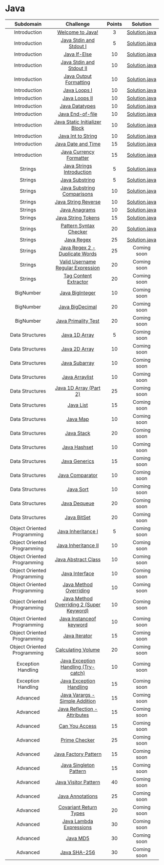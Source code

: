 # Java

|          Subdomain          |                                                         Challenge                                                        | Points |                                                                     Solution                                                                     |
|:---------------------------:|:------------------------------------------------------------------------------------------------------------------------:|:------:|:------------------------------------------------------------------------------------------------------------------------------------------------:|
|         Introduction        | [Welcome to Java!](https://www.hackerrank.com/challenges/welcome-to-java)                                                |    3   |        [Solution.java](https://github.com/uurkrtl/HackerRank_solutions/blob/master/Java/Introduction/Welcome%20to%20Java!/Solution.java)         |
|         Introduction        | [Java Stdin and Stdout I](https://www.hackerrank.com/challenges/java-stdin-and-stdout-1)                                 |    5   |   [Solution.java](https://github.com/uurkrtl/HackerRank_solutions/blob/master/Java/Introduction/Java%20Stdin%20and%20Stdout%20I/Solution.java)   |
|         Introduction        | [Java If-Else](https://www.hackerrank.com/challenges/java-if-else)                                                       |   10   |           [Solution.java](https://github.com/uurkrtl/HackerRank_solutions/blob/master/Java/Introduction/Java%20If-Else/Solution.java)            |
|         Introduction        | [Java Stdin and Stdout II](https://www.hackerrank.com/challenges/java-stdin-stdout)                                      |   10   |  [Solution.java](https://github.com/uurkrtl/HackerRank_solutions/blob/master/Java/Introduction/Java%20Stdin%20and%20Stdout%20II/Solution.java)   |
|         Introduction        | [Java Output Formatting](https://www.hackerrank.com/challenges/java-output-formatting)                                   |   10   |     [Solution.java](https://github.com/uurkrtl/HackerRank_solutions/blob/master/Java/Introduction/Java%20Output%20Formatting/Solution.java)      |
|         Introduction        | [Java Loops I](https://www.hackerrank.com/challenges/java-loops-i)                                                       |   10   |          [Solution.java](https://github.com/uurkrtl/HackerRank_solutions/blob/master/Java/Introduction/Java%20Loops%20I/Solution.java)           |
|         Introduction        | [Java Loops II](https://www.hackerrank.com/challenges/java-loops)                                                        |   10   |          [Solution.java](https://github.com/uurkrtl/HackerRank_solutions/blob/master/Java/Introduction/Java%20Loops%20II/Solution.java)          |
|         Introduction        | [Java Datatypes](https://www.hackerrank.com/challenges/java-datatypes)                                                   |   10   |          [Solution.java](https://github.com/uurkrtl/HackerRank_solutions/blob/master/Java/Introduction/Java%20Datatypes/Solution.java)           |
|         Introduction        | [Java End-of-file](https://www.hackerrank.com/challenges/java-end-of-file)                                               |   10   |         [Solution.java](https://github.com/uurkrtl/HackerRank_solutions/blob/master/Java/Introduction/Java%20End-of-file/Solution.java)          |
|         Introduction        | [Java Static Initializer Block](https://www.hackerrank.com/challenges/java-static-initializer-block)                     |   10   | [Solution.java](https://github.com/uurkrtl/HackerRank_solutions/blob/master/Java/Introduction/Java%20Static%20Initializer%20Block/Solution.java) |
|         Introduction        | [Java Int to String](https://www.hackerrank.com/challenges/java-int-to-string)                                           |   10   |                                                                  [Solution.java](https://github.com/uurkrtl/HackerRank_solutions/blob/master/Java/Introduction/Java%20Int%20to%20String/Solution.java)                                                                   |
|         Introduction        | [Java Date and Time](https://www.hackerrank.com/challenges/java-date-and-time)                                           |   15   |      [Solution.java](https://github.com/uurkrtl/HackerRank_solutions/blob/master/Java/Introduction/Java%20Date%20and%20Time/Solution.java)       |
|         Introduction        | [Java Currency Formatter](https://www.hackerrank.com/challenges/java-currency-formatter)                                 |   15   |     [Solution.java](https://github.com/uurkrtl/HackerRank_solutions/blob/master/Java/Introduction/Java%20Currency%20Formatter/Solution.java)     |
|           Strings           | [Java Strings Introduction](https://www.hackerrank.com/challenges/java-strings-introduction)                             |    5   |      [Solution.java](https://github.com/uurkrtl/HackerRank_solutions/blob/master/Java/Strings/Java%20Strings%20Introduction/Solution.java)       |
|           Strings           | [Java Substring](https://www.hackerrank.com/challenges/java-substring)                                                   |    5   |             [Solution.java](https://github.com/uurkrtl/HackerRank_solutions/blob/master/Java/Strings/Java%20Substring/Solution.java)             |
|           Strings           | [Java Substring Comparisons](https://www.hackerrank.com/challenges/java-string-compare)                                         |   10   |      [Solution.java](https://github.com/uurkrtl/HackerRank_solutions/blob/master/Java/Strings/Java%20Substring%20Comparisons/Solution.java)      |
|           Strings           | [Java String Reverse](https://www.hackerrank.com/challenges/java-string-reverse)                                         |   10   |         [Solution.java](https://github.com/uurkrtl/HackerRank_solutions/blob/master/Java/Strings/Java%20String%20Reverse/Solution.java)          |
|           Strings           | [Java Anagrams](https://www.hackerrank.com/challenges/java-anagrams)                                                     |   10   |             [Solution.java](https://github.com/uurkrtl/HackerRank_solutions/blob/master/Java/Strings/Java%20Anagrams/Solution.java)              |
|           Strings           | [Java String Tokens](https://www.hackerrank.com/challenges/java-string-tokens)                                           |   15   |          [Solution.java](https://github.com/uurkrtl/HackerRank_solutions/blob/master/Java/Strings/Java%20String%20Tokens/Solution.java)          |
|           Strings           | [Pattern Syntax Checker](https://www.hackerrank.com/challenges/pattern-syntax-checker)                                   |   20   |        [Solution.java](https://github.com/uurkrtl/HackerRank_solutions/blob/master/Java/Strings/Pattern%20Syntax%20Checker/Solution.java)        |
|           Strings           | [Java Regex](https://www.hackerrank.com/challenges/java-regex)                                                           |   25   |               [Solution.java](https://github.com/uurkrtl/HackerRank_solutions/blob/master/Java/Strings/Java%20Regex/Solution.java)               |
|           Strings           | [Java Regex 2 - Duplicate Words](https://www.hackerrank.com/challenges/duplicate-word)                                   |   25   |                                                                   Coming soon                                                                    |
|           Strings           | [Valid Username Regular Expression](https://www.hackerrank.com/challenges/valid-username-checker)                          |   20   |                                                                   Coming soon                                                                    |
|           Strings           | [Tag Content Extractor](https://www.hackerrank.com/challenges/tag-content-extractor)                                     |   20   |                                                                   Coming soon                                                                    |
|          BigNumber          | [Java BigInteger](https://www.hackerrank.com/challenges/java-biginteger)                                                 |   10   |                                                                   Coming soon                                                                    |
|          BigNumber          | [Java BigDecimal](https://www.hackerrank.com/challenges/java-bigdecimal)                                                 |   20   |                                                                   Coming soon                                                                    |
|          BigNumber          | [Java Primality Test](https://www.hackerrank.com/challenges/java-primality-test)                                         |   20   |                                                                   Coming soon                                                                    |
|       Data Structures       | [Java 1D Array](https://www.hackerrank.com/challenges/java-1d-array-introduction)                                        |    5   |                                                                   Coming soon                                                                    |
|       Data Structures       | [Java 2D Array](https://www.hackerrank.com/challenges/java-2d-array)                                                     |   10   |                                                                   Coming soon                                                                    |
|       Data Structures       | [Java Subarray](https://www.hackerrank.com/challenges/java-negative-subarray)                                            |   10   |                                                                   Coming soon                                                                    |
|       Data Structures       | [Java Arraylist](https://www.hackerrank.com/challenges/java-arraylist)                                                   |   10   |                                                                   Coming soon                                                                    |
|       Data Structures       | [Java 1D Array (Part 2)](https://www.hackerrank.com/challenges/java-1d-array)                                            |   25   |                                                                   Coming soon                                                                    |
|       Data Structures       | [Java List](https://www.hackerrank.com/challenges/java-list)                                                             |   15   |                                                                   Coming soon                                                                    |
|       Data Structures       | [Java Map](https://www.hackerrank.com/challenges/phone-book)                                                             |   10   |                                                                   Coming soon                                                                    |
|       Data Structures       | [Java Stack](https://www.hackerrank.com/challenges/java-stack)                                                           |   20   |                                                                   Coming soon                                                                    |
|       Data Structures       | [Java Hashset](https://www.hackerrank.com/challenges/java-hashset)                                                       |   10   |                                                                   Coming soon                                                                    |
|       Data Structures       | [Java Generics](https://www.hackerrank.com/challenges/java-generics)                                                     |   15   |                                                                   Coming soon                                                                    |
|       Data Structures       | [Java Comparator](https://www.hackerrank.com/challenges/java-comparator)                                                 |   10   |                                                                   Coming soon                                                                    |
|       Data Structures       | [Java Sort](https://www.hackerrank.com/challenges/java-sort)                                                             |   10   |                                                                   Coming soon                                                                    |
|       Data Structures       | [Java Dequeue](https://www.hackerrank.com/challenges/java-dequeue)                                                       |   20   |                                                                   Coming soon                                                                    |
|       Data Structures       | [Java BitSet](https://www.hackerrank.com/challenges/java-bitset)                                                         |   20   |                                                                   Coming soon                                                                    |
| Object Oriented Programming | [Java Inheritance I](https://www.hackerrank.com/challenges/java-inheritance-1)                                           |    5   |                                                                   Coming soon                                                                    |
| Object Oriented Programming | [Java Inheritance II](https://www.hackerrank.com/challenges/java-inheritance-2)                                          |   10   |                                                                   Coming soon                                                                    |
| Object Oriented Programming | [Java Abstract Class](https://www.hackerrank.com/challenges/java-abstract-class)                                         |   10   |                                                                   Coming soon                                                                    |
| Object Oriented Programming | [Java Interface](https://www.hackerrank.com/challenges/java-interface)                                                   |   10   |                                                                   Coming soon                                                                    |
| Object Oriented Programming | [Java Method Overriding](https://www.hackerrank.com/challenges/java-method-overriding)                                   |   10   |                                                                   Coming soon                                                                    |
| Object Oriented Programming | [Java Method Overriding 2 (Super Keyword)](https://www.hackerrank.com/challenges/java-method-overriding-2-super-keyword) |   10   |                                                                   Coming soon                                                                    |
| Object Oriented Programming | [Java Instanceof keyword](https://www.hackerrank.com/challenges/java-instanceof-keyword)                                 |   10   |                                                                   Coming soon                                                                    |
| Object Oriented Programming | [Java Iterator](https://www.hackerrank.com/challenges/java-iterator)                                                     |   15   |                                                                   Coming soon                                                                    |
| Object Oriented Programming | [Calculating Volume](https://www.hackerrank.com/challenges/calculating-volume)                                           |   20   |                                                                   Coming soon                                                                    |
|      Exception Handling     | [Java Exception Handling (Try-catch)](https://www.hackerrank.com/challenges/java-exception-handling-try-catch)           |   10   |                                                                   Coming soon                                                                    |
|      Exception Handling     | [Java Exception Handling](https://www.hackerrank.com/challenges/java-exception-handling)                                 |   15   |                                                                   Coming soon                                                                    |
|           Advanced          | [Java Varargs - Simple Addition](https://www.hackerrank.com/challenges/simple-addition-varargs)                          |   15   |                                                                   Coming soon                                                                    |
|           Advanced          | [Java Reflection - Attributes](https://www.hackerrank.com/challenges/java-reflection-attributes)                         |   15   |                                                                   Coming soon                                                                    |
|           Advanced          | [Can You Access](https://www.hackerrank.com/challenges/can-you-access)                                                   |   15   |                                                                   Coming soon                                                                    |
|           Advanced          | [Prime Checker](https://www.hackerrank.com/challenges/prime-checker)                                                     |   25   |                                                                   Coming soon                                                                    |
|           Advanced          | [Java Factory Pattern](https://www.hackerrank.com/challenges/java-factory)                                               |   15   |                                                                   Coming soon                                                                    |
|           Advanced          | [Java Singleton Pattern](https://www.hackerrank.com/challenges/java-singleton)                                           |   15   |                                                                   Coming soon                                                                    |
|           Advanced          | [Java Visitor Pattern](https://www.hackerrank.com/challenges/java-vistor-pattern)                                        |   40   |                                                                   Coming soon                                                                    |
|           Advanced          | [Java Annotations](https://www.hackerrank.com/challenges/java-annotations)                                               |   25   |                                                                   Coming soon                                                                    |
|           Advanced          | [Covariant Return Types](https://www.hackerrank.com/challenges/java-covariance)                                          |   20   |                                                                   Coming soon                                                                    |
|           Advanced          | [Java Lambda Expressions](https://www.hackerrank.com/challenges/java-lambda-expressions)                                 |   30   |                                                                   Coming soon                                                                    |
|           Advanced          | [Java MD5](https://www.hackerrank.com/challenges/java-md5)                                                               |   30   |                                                                   Coming soon                                                                    |
|           Advanced          | [Java SHA-256](https://www.hackerrank.com/challenges/sha-256)                                                            |   30   |                                                                   Coming soon                                                                    |
